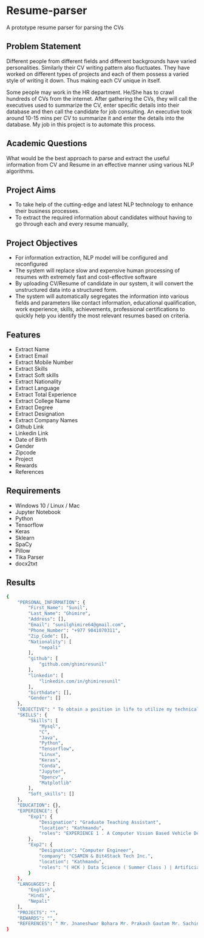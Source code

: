 # Resume-parser
A prototype resume parser for parsing the CVs

## Problem Statement 

Different people from different fields and different backgrounds have varied personalities. Similarly their CV writing pattern also fluctuates. They have worked on different types of projects and each of them possess a varied style of writing it down. Thus making each CV unique in itself. 

Some people may work in the HR department. He/She has to crawl hundreds of CVs from the internet. After gathering the CVs, they will call the executives used to summarize the CV, enter specific details into their database and then call the candidate for job consulting. An executive took around 10-15 mins per CV to summarize it and enter the details into the database. My job in this project is to automate this process. 

## Academic Questions

What would be the best approach to parse and extract the useful information from CV and Resume in an effective manner using various NLP algorithms. 

## Project Aims

- To take help of the cutting-edge and latest NLP technology to enhance their business processes.
- To extract the required information about candidates without having to go through each and every resume manually,  

## Project Objectives

- For information extraction, NLP model will be configured and reconfigured
- The system will replace slow and expensive human processing of resumes with extremely fast and cost-effective software
- By uploading CV/Resume of candidate in our system, it will convert the unstructured data into a structured form.
- The system will automatically segregates the information into various fields and parameters like contact information, educational qualification, work experience, skills, achievements, professional certifications to quickly help you identify the most relevant resumes based on criteria.

## Features

- Extract Name
- Extract Email
- Extract Mobile Number
- Extract Skills
- Extract Soft skills
- Extract Nationality
- Extract Language
- Extract Total Experience
- Extract College Name
- Extract Degree
- Extract Designation
- Extract Company Names
- Github Link
- Linkedin Link
- Date of Birth
- Gender
- Zipcode
- Project
- Rewards
- References

## Requirements

- Windows 10 / Linux / Mac
- Jupyter Notebook
- Python 
- Tensorflow
- Keras
- Sklearn
- SpaCy 
- Pillow
- Tika Parser
- docx2txt

## Results

```bash
{
    "PERSONAL_INFORMATION": {
        "First_Name": "Sunil",
        "Last_Name": "Ghimire",
        "Address": [],
        "Email": "sunilghimire64@gmail.com",
        "Phone_Number": "+977 9841070311",
        "Zip_Code": [],
        "Nationality": [
            "nepali"
        ],
        "github": [
            "github.com/ghimiresunil"
        ],
        "linkedin": [
            "linkedin.com/in/ghimiresunil"
        ],
        "birthdate": [],
        "Gender": []
    },
    "OBJECTIVE": " To obtain a position in life to utilize my technical skills, experience, and abilities and archive professional   growth while being innovative, flexible, and resourceful. Willingness to learn in making your esteemed   organization successful.   ",
    "SKILLS": {
        "Skills": [
            "Mysql",
            "C",
            "Java",
            "Python",
            "Tensorflow",
            "Linux",
            "Keras",
            "Conda",
            "Jupyter",
            "Opencv",
            "Matplotlib"
        ],
        "Soft_skills": []
    },
    "EDUCATION": {},
    "EXPERIENCE": {
        "Exp1": {
            "Designation": "Graduate Teaching Assistant",
            "location": "Kathmandu",
            "roles": "EXPERIENCE 1 . A Computer Vision Based Vehicle Detection & Counting System Description Proposes a video-based approach based on computer vision technologies for vehicle detection and counting . o Learning real data and real-world problems . o Dealing with importing messy data , cleaning data , merging and concatenating data , grouping and aggregating data , Exploratory Data Analysis through to preparing and processing data for Statistics , Machine Learning , NLP & Time Series and Data Presentation . o Cross validate the model o Practice and learning by doing ."
        },
        "Exp2": {
            "Designation": "Computer Engineer",
            "company": "CSAMIN & Bit4Stack Tech Inc.",
            "location": "Kathmandu",
            "roles": "( HCK ) Data Science ( Summer Class ) | Artificial Intelligence and Machine Learning ( Third Year ) o Working under the supervision of Mr. Jnaneshwar Bohara ("
        }
    },
    "LANGUAGES": [
        "English",
        "Hindi",
        "Nepali"
    ],
    "PROJECTS": "",
    "REWARDS": "",
    "REFERENCES": " Mr. Jnaneshwar Bohara Mr. Prakash Gautam Mr. Sachin Kafle   Computer Engineer Module Leader & Academic Head Author, Teacher   Government of Nepal Herald College Kathmandu Founder of CSAMIN & Bit4Stack Tech Inc.   boharag@gmail.com info@prakashgautam.com.np sachin.kafle@heraldcollege.edu.np    mailto:boharag@gmail.com  mailto:info@prakashgautam.com.np  mailto:sachin.kafle@heraldcollege.edu.np "
}
```
